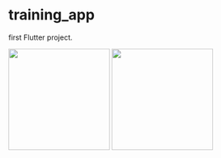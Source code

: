 # training_app

first Flutter project.

<img src="https://user-images.githubusercontent.com/83113128/180384007-a68e92ec-4ecd-4256-96b0-8402c49f63d7.jpg" width=200>
<img src="https://user-images.githubusercontent.com/83113128/180384018-98e3ad11-e664-4228-897b-18880a8c1f89.jpg" width=200>



